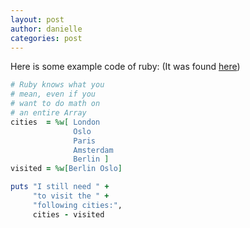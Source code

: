 ```yaml
---
layout: post
author: danielle
categories: post
---
```


Here is some example code of ruby: (It was found [here](https://www.ruby-lang.org/en/))

```ruby
# Ruby knows what you
# mean, even if you
# want to do math on
# an entire Array
cities  = %w[ London
              Oslo
              Paris
              Amsterdam
              Berlin ]
visited = %w[Berlin Oslo]

puts "I still need " +
     "to visit the " +
     "following cities:",
     cities - visited
```
